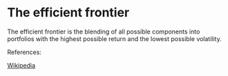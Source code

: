 # The efficient frontier

The efficient frontier is the blending of all possible components into portfolios with the highest possible return and the lowest possible volatility.

References:

[Wikipedia](https://en.wikipedia.org/wiki/Efficient_frontier)
